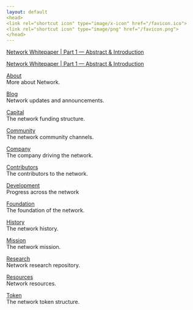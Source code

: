 ```yaml
---
layout: default
<head>
<link rel="shortcut icon" type="image/x-icon" href="/favicon.ico">
<link rel="shortcut icon" type="image/png" href="/favicon.png">
</head>
---
```


[Network Whitepaper | Part 1 — Abstract & Introduction](/whitepaper21part1)
<br>

[Network Whitepaper | Part 1 — Abstract & Introduction](/whitepaper21part1)
<br>

[About](/about)
<br>
More about Network.

[Blog](/blog)
<br>
Network updates and announcements.

[Capital](/capital)
<br>
The network funding structure.

[Community](/community)
<br>
The network community channels.

[Company](/company)
<br>
The company driving the network.

[Contributors](/contributors)
<br>
The contributors to the network.

[Development](/development)
<br>
Progress across the network

[Foundation](/foundation)
<br>
The foundation of the network.

[History](/history)
<br>
The network history.

[Mission](/mission)
<br>
The network mission.

[Research](/research)
<br>
Network research repository.

[Resources](/resources)
<br>
Network resources.

[Token](/token)
<br>
The network token structure.

